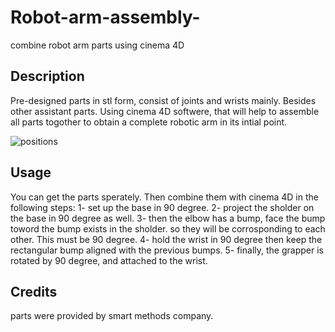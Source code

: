 # Robot-arm-assembly-
combine robot arm parts using cinema 4D 

## Description
Pre-designed parts in stl form, consist of joints and wrists mainly. Besides other assistant parts. Using cinema 4D softwere, that will help to assemble all parts
togother to obtain a complete robotic arm in its intial point.

![positions](https://user-images.githubusercontent.com/85841915/122218895-8de71200-ceb7-11eb-85b9-0861463d15f4.png)

## Usage
You can get the parts sperately. Then combine them with cinema 4D in the following steps:
1- set up the base in 90 degree.
2- project the sholder on the base in 90 degree as well.
3- then the elbow has a bump, face the bump toword the bump exists in the sholder. so they will be corrosponding to each other. This must be 90 degree.
4- hold the wrist in 90 degree then keep the rectangular bump aligned with the previous bumps.
5- finally, the grapper is rotated by 90 degree, and attached to the wrist.

## Credits
parts were provided by smart methods company.
